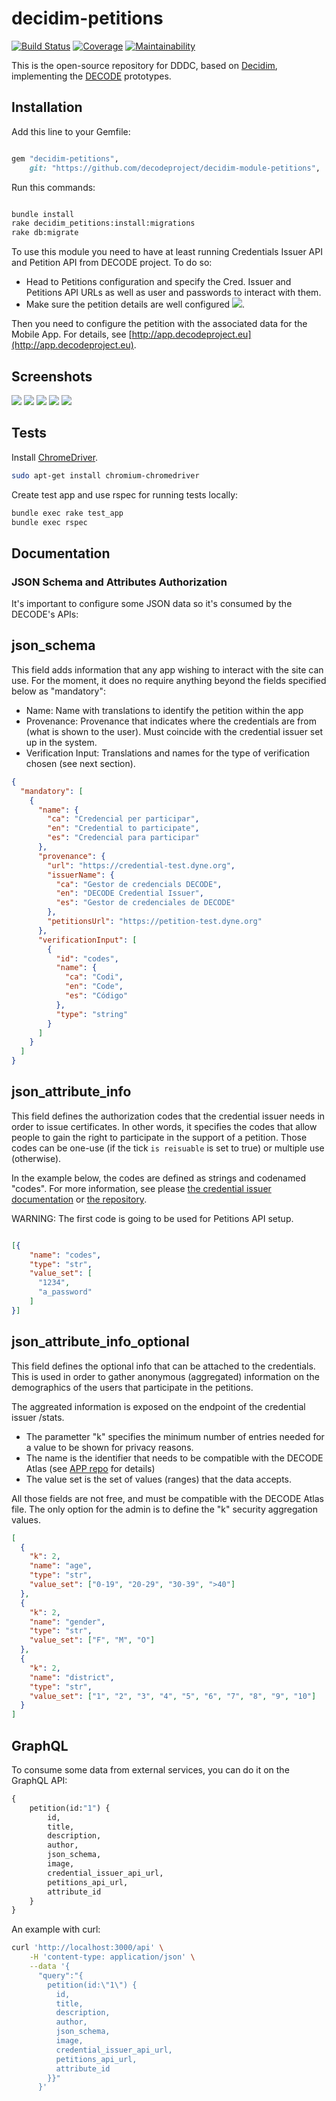 # decidim-petitions

[![Build Status](https://img.shields.io/circleci/project/github/DECODEproject/decidim-module-petitions/master.svg)](https://circleci.com/gh/DECODEproject/decidim-module-petitions)
[![Coverage](https://img.shields.io/codeclimate/coverage/alabs/decidim-module-petitions.svg)](https://codeclimate.com/github/alabs/decidim-module-petitions)
[![Maintainability](https://img.shields.io/codeclimate/maintainability/alabs/decidim-module-petitions.svg)](https://codeclimate.com/github/alabs/decidim-module-petitions)

This is the open-source repository for DDDC, based on [Decidim](https://github.com/decidim/decidim),
implementing the [DECODE](https://decodeproject.eu/) prototypes.

## Installation

Add this line to your Gemfile:

```ruby

gem "decidim-petitions",
    git: "https://github.com/decodeproject/decidim-module-petitions",

```

Run this commands:

```bash

bundle install
rake decidim_petitions:install:migrations
rake db:migrate
```

To use this module you need to have at least running Credentials Issuer API and
Petition API from DECODE project. To do so:

- Head to Petitions configuration and specify the Cred. Issuer and Petitions API
  URLs as well as user and passwords to interact with them.
- Make sure the petition details are well configured ![](docs/decode-petitions-cog.png).

Then you need to configure the petition with the associated data for the Mobile App.
For details, see [http://app.decodeproject.eu](http://app.decodeproject.eu).

## Screenshots

![](docs/decode-petitions-01.png)
![](docs/decode-petitions-02.png)
![](docs/decode-petitions-03.png)
![](docs/decode-petitions-04.png)
![](docs/decode-petitions-05.png)

## Tests

Install [ChromeDriver](https://github.com/SeleniumHQ/selenium/wiki/ChromeDriver).

```bash
sudo apt-get install chromium-chromedriver
```

Create test app and use rspec for running tests locally:

```bash
bundle exec rake test_app
bundle exec rspec
```

## Documentation

### JSON Schema and Attributes Authorization

It's important to configure some JSON data so it's consumed by the DECODE's APIs:

## json_schema

This field adds information that any app wishing to interact with the site can use.
For the moment, it does no require anything beyond the fields specified below as
"mandatory":

- Name: Name with translations to identify the petition within the app
- Provenance: Provenance that indicates where the credentials are from (what is
  shown to the user). Must coincide with the credential issuer set up in the system.
- Verification Input: Translations and names for the type of verification chosen
  (see next section).

```json
{
  "mandatory": [
    {
      "name": {
        "ca": "Credencial per participar",
        "en": "Credential to participate",
        "es": "Credencial para participar"
      },
      "provenance": {
        "url": "https://credential-test.dyne.org",
        "issuerName": {
          "ca": "Gestor de credencials DECODE",
          "en": "DECODE Credential Issuer",
          "es": "Gestor de credenciales de DECODE"
        },
        "petitionsUrl": "https://petition-test.dyne.org"
      },
      "verificationInput": [
        {
          "id": "codes",
          "name": {
            "ca": "Codi",
            "en": "Code",
            "es": "Código"
          },
          "type": "string"
        }
      ]
    }
  ]
}
```

## json_attribute_info

This field defines the authorization codes that the credential issuer needs in
order to issue certificates. In other words, it specifies the codes that allow
people to gain the right to participate in the support of a petition. Those codes
can be one-use (if the tick ```is reisuable``` is set to true) or multiple use
(otherwise).

In the example below, the codes are defined as strings and codenamed "codes". For
more information, see please [the credential issuer documentation](https://credentials.decodeproject.eu/docs)
or [the repository](https://github.com/DECODEproject/credential-issuer).

WARNING: The first code is going to be used for Petitions API setup.

```json

[{
    "name": "codes",
    "type": "str",
    "value_set": [
      "1234",
      "a_password"
    ]
}]
```

## json_attribute_info_optional

This field defines the optional info that can be attached to the credentials.
This is used in order to gather anonymous (aggregated) information on the demographics
of the users that participate in the petitions.

The aggreated information is exposed on the endpoint of the credential issuer /stats.

- The parametter "k" specifies the minimum number of entries needed for a value
  to be shown for privacy reasons.
- The name is the identifier that needs to be compatible with the DECODE Atlas
  (see [APP repo](https://github.com/DECODEproject/decodev2/tree/master/docs)
  for details)
- The value set is the set of values (ranges) that the data accepts.

All those fields are not free, and must be compatible with the DECODE Atlas
file. The only option for the admin is to define the "k" security aggregation
values.

```json
[
  {
    "k": 2,
    "name": "age",
    "type": "str",
    "value_set": ["0-19", "20-29", "30-39", ">40"]
  },
  {
    "k": 2,
    "name": "gender",
    "type": "str",
    "value_set": ["F", "M", "O"]
  },
  {
    "k": 2,
    "name": "district",
    "type": "str",
    "value_set": ["1", "2", "3", "4", "5", "6", "7", "8", "9", "10"]
  }
]
```

## GraphQL

To consume some data from external services, you can do it on the GraphQL API:

```graphql
{
    petition(id:"1") {
        id,
        title,
        description,
        author,
        json_schema,
        image,
        credential_issuer_api_url,
        petitions_api_url,
        attribute_id
    }
}
```

An example with curl:

```bash
curl 'http://localhost:3000/api' \
    -H 'content-type: application/json' \
    --data '{
      "query":"{
        petition(id:\"1\") {
          id,
          title,
          description,
          author,
          json_schema,
          image,
          credential_issuer_api_url,
          petitions_api_url,
          attribute_id
        }}"
      }'
```
